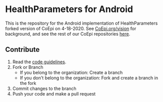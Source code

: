 # HealthParameters for Android

This is the repository for the Android implementation of HealthParameters forked version of CoEpi on 4-18-2020. See [CoEpi.org/vision](https://www.coepi.org/vision) for background, and see the rest of our CoEpi repositories [here](https://github.com/Co-Epi). 

## Contribute

1. Read the [code guidelines](https://github.com/Co-Epi/app-android/wiki/Code-guidelines).
2. Fork or Branch
    - If you belong to the organization: Create a branch
    - If you don't belong to the organization: Fork and create a branch in the fork
3. Commit changes to the branch
4. Push your code and make a pull request


